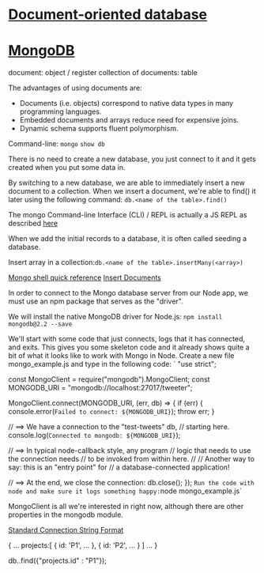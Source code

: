 # [Document-oriented database](https://en.wikipedia.org/wiki/Document-oriented_database)

# [MongoDB](https://docs.mongodb.com/manual/introduction/)

document: object / register
collection of documents: table

The advantages of using documents are:

* Documents (i.e. objects) correspond to native data types in many programming languages.
* Embedded documents and arrays reduce need for expensive joins.
* Dynamic schema supports fluent polymorphism.

Command-line:
`mongo`
`show db`

There is no need to create a new database, you just connect to it and it gets created when you put some data in.

By switching to a new database, we are able to immediately insert a new document to a collection. When we insert a document, we're able to find() it later using the following command: `db.<name of the table>.find()`

The mongo Command-line Interface (CLI) / REPL is actually a JS REPL as described [here](https://docs.mongodb.com/manual/mongo/)

When we add the initial records to a database, it is often called seeding a database.

Insert array in a collection:`db.<name of the table>.insertMany(<array>)`

[Mongo shell quick reference](https://docs.mongodb.com/v3.0/reference/mongo-shell/)
[Insert Documents](https://docs.mongodb.com/manual/tutorial/insert-documents/)

In order to connect to the Mongo database server from our Node app, we must use an npm package that serves as the "driver".

We will install the native MongoDB driver for Node.js: `npm install mongodb@2.2 --save`

We'll start with some code that just connects, logs that it has connected, and exits. This gives you some skeleton code and it already shows quite a bit of what it looks like to work with Mongo in Node.
Create a new file mongo_example.js and type in the following code:
`
"use strict";

const MongoClient = require("mongodb").MongoClient;
const MONGODB_URI = "mongodb://localhost:27017/tweeter";

MongoClient.connect(MONGODB_URI, (err, db) => {
  if (err) {
    console.error(`Failed to connect: ${MONGODB_URI}`);
    throw err;
  }

  // ==> We have a connection to the "test-tweets" db,
  //     starting here.
  console.log(`Connected to mongodb: ${MONGODB_URI}`);

  // ==> In typical node-callback style, any program
  //     logic that needs to use the connection needs
  //     to be invoked from within here.
  //
  // Another way to say: this is an "entry point" for
  // a database-connected application!

  // ==> At the end, we close the connection:
  db.close();
});
`
Run the code with node and make sure it logs something happy:
`node mongo_example.js`

MongoClient is all we're interested in right now, although there are other properties in the mongodb module.

[Standard Connection String Format](https://docs.mongodb.com/manual/reference/connection-string/#standard-connection-string-format)

{
  ...
  projects:[
    {
      id: 'P1',
      ...
    },
    {
      id: 'P2',
      ...
    }
  ]
  ...
}

db.<collection>.find({"projects.id" : "P1"});

